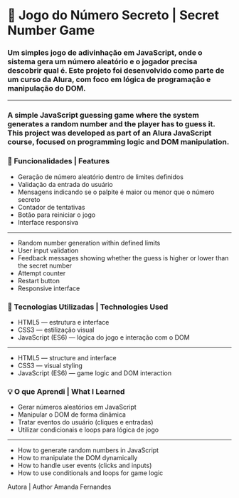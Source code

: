 # 🎯 Jogo do Número Secreto | Secret Number Game

### Um simples jogo de adivinhação em JavaScript, onde o sistema gera um número aleatório e o jogador precisa descobrir qual é. Este projeto foi desenvolvido como parte de um curso da Alura, com foco em lógica de programação e manipulação do DOM.
---------------------------
### A simple JavaScript guessing game where the system generates a random number and the player has to guess it. This project was developed as part of an Alura JavaScript course, focused on programming logic and DOM manipulation.


### 🧩 Funcionalidades | Features
- Geração de número aleatório dentro de limites definidos
- Validação da entrada do usuário
- Mensagens indicando se o palpite é maior ou menor que o número secreto
- Contador de tentativas
- Botão para reiniciar o jogo
- Interface responsiva
---------------------------
- Random number generation within defined limits
- User input validation
- Feedback messages showing whether the guess is higher or lower than the secret number
- Attempt counter
- Restart button
- Responsive interface


### 🚀 Tecnologias Utilizadas | Technologies Used
- HTML5 — estrutura e interface
- CSS3 — estilização visual
- JavaScript (ES6) — lógica do jogo e interação com o DOM
---------------------------
- HTML5 — structure and interface
- CSS3 — visual styling
- JavaScript (ES6) — game logic and DOM interaction


### 💡 O que Aprendi | What I Learned
- Gerar números aleatórios em JavaScript
- Manipular o DOM de forma dinâmica
- Tratar eventos do usuário (cliques e entradas)
- Utilizar condicionais e loops para lógica de jogo
---------------------------
- How to generate random numbers in JavaScript
- How to manipulate the DOM dynamically
- How to handle user events (clicks and inputs)
- How to use conditionals and loops for game logic

Autora | Author
Amanda Fernandes

